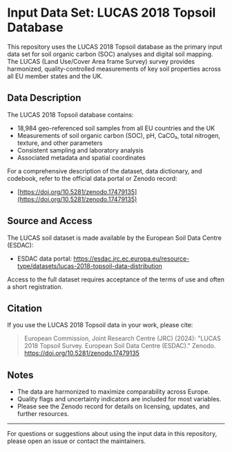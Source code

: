 # Input Data Set: LUCAS 2018 Topsoil Database

This repository uses the LUCAS 2018 Topsoil database as the primary input data set for soil organic carbon (SOC) analyses and digital soil mapping. The LUCAS (Land Use/Cover Area frame Survey) survey provides harmonized, quality-controlled measurements of key soil properties across all EU member states and the UK.

## Data Description

The LUCAS 2018 Topsoil database contains:

- 18,984 geo-referenced soil samples from all EU countries and the UK
- Measurements of soil organic carbon (SOC), pH, CaCO₃, total nitrogen, texture, and other parameters
- Consistent sampling and laboratory analysis
- Associated metadata and spatial coordinates

For a comprehensive description of the dataset, data dictionary, and codebook, refer to the official data portal or Zenodo record:
- [https://doi.org/10.5281/zenodo.17479135](https://doi.org/10.5281/zenodo.17479135)

## Source and Access

The LUCAS soil dataset is made available by the European Soil Data Centre (ESDAC):
- ESDAC data portal: https://esdac.jrc.ec.europa.eu/resource-type/datasets/lucas-2018-topsoil-data-distribution

Access to the full dataset requires acceptance of the terms of use and often a short registration.

## Citation

If you use the LUCAS 2018 Topsoil data in your work, please cite:

> European Commission, Joint Research Centre (JRC) (2024): "LUCAS 2018 Topsoil Survey. European Soil Data Centre (ESDAC)." Zenodo. https://doi.org/10.5281/zenodo.17479135

## Notes

- The data are harmonized to maximize comparability across Europe.
- Quality flags and uncertainty indicators are included for most variables.
- Please see the Zenodo record for details on licensing, updates, and further resources.

---
For questions or suggestions about using the input data in this repository, please open an issue or contact the maintainers.

